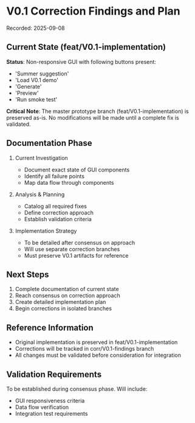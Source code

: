 # V0.1 Correction Findings and Plan

Recorded: 2025-09-08

## Current State (feat/V0.1-implementation)

**Status**: Non-responsive GUI with following buttons present:

- 'Summer suggestion'
- 'Load V0.1 demo'
- 'Generate'
- 'Preview'
- 'Run smoke test'

**Critical Note**: The master prototype branch (feat/V0.1-implementation) is preserved as-is. No modifications will be made until a complete fix is validated.

## Documentation Phase

1. Current Investigation

   - Document exact state of GUI components
   - Identify all failure points
   - Map data flow through components

2. Analysis & Planning

   - Catalog all required fixes
   - Define correction approach
   - Establish validation criteria

3. Implementation Strategy
   - To be detailed after consensus on approach
   - Will use separate correction branches
   - Must preserve V0.1 artifacts for reference

## Next Steps

1. Complete documentation of current state
2. Reach consensus on correction approach
3. Create detailed implementation plan
4. Begin corrections in isolated branches

## Reference Information

- Original implementation is preserved in feat/V0.1-implementation
- Corrections will be tracked in corr/V0.1-findings branch
- All changes must be validated before consideration for integration

## Validation Requirements

To be established during consensus phase. Will include:

- GUI responsiveness criteria
- Data flow verification
- Integration test requirements
